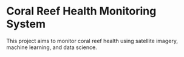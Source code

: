 # Coral Reef Health Monitoring System

This project aims to monitor coral reef health using satellite imagery, machine learning, and data science.